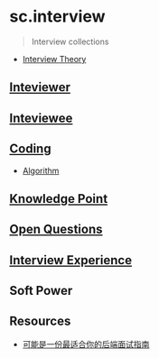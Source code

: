 # sc.interview
> Interview collections

* [Interview Theory](theory/README.md)

## [Inteviewer](inteviewer/README.md)

## [Inteviewee](Inteviewee/README.md)

## [Coding](coding/README.md)
* [Algorithm](coding/algorithm/README.md)

## [Knowledge Point](tech/README.md)

## [Open Questions](OpenQuestion.md)

## [Interview Experience](practice/README.md)

## Soft Power

## Resources
* [可能是一份最适合你的后端面试指南](https://juejin.im/post/5ba591386fb9a05cd31eb85f)
